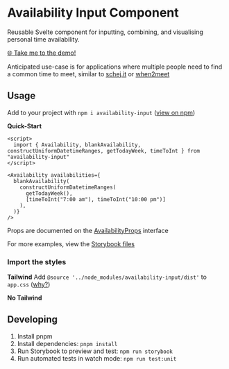 # Availability Input Component

Reusable Svelte component for inputting, combining, and visualising personal time availability.

[🌐 Take me to the demo!](https://ethandawes.github.io/availability-input/)

Anticipated use-case is for applications where multiple people need to find a common time to meet, similar to [schej.it](https://schej.it/) or [when2meet](https://www.when2meet.com/)

## Usage
Add to your project with `npm i availability-input` ([view on npm](https://www.npmjs.com/package/availability-input))

**Quick-Start**
```sveltehtml
<script>
  import { Availability, blankAvailability, constructUniformDatetimeRanges, getTodayWeek, timeToInt } from "availability-input"
</script>

<Availability availabilities={
  blankAvailability(
    constructUniformDatetimeRanges(
      getTodayWeek(),
      [timeToInt("7:00 am"), timeToInt("10:00 pm")]
    ),
  )}
/>
```
Props are documented on the [AvailabilityProps](https://github.com/EthanDawes/availability-input/blob/main/src/lib/availability.ts) interface

For more examples, view the [Storybook files]("https://github.com/EthanDawes/availability-input/tree/main/src/stories")

### Import the styles
**Tailwind**
Add `@source '../node_modules/availability-input/dist'` to `app.css` ([why?](https://tailwindcss.com/docs/detecting-classes-in-source-files#explicitly-registering-sources))

**No Tailwind**

## Developing
1. Install pnpm
2. Install dependencies: `pnpm install`
3. Run Storybook to preview and test: `npm run storybook`
4. Run automated tests in watch mode: `npm run test:unit`
